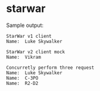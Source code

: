 # starwar

Sample output:
```
StarWar v1 client
Name:  Luke Skywalker

StarWar v2 client mock
Name:  Vikram

Concurretly perform three request
Name:  Luke Skywalker
Name:  C-3PO
Name:  R2-D2
```